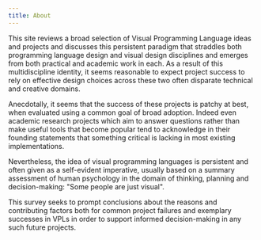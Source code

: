 ```yaml
---
title: About
---
```


This site reviews a broad selection of Visual Programming Language ideas and
projects and discusses this persistent paradigm that straddles
both programming language design and visual design disciplines and emerges from
both practical and academic work in each. As a result of this multidiscipline
identity, it seems reasonable to expect project success to rely on effective
design choices across these two often disparate technical and creative domains.

Anecdotally, it seems that the success of these projects is patchy at best, when
evaluated using a common goal of broad adoption. Indeed even academic research
projects which aim to answer questions rather than make useful tools that become
popular tend to acknowledge in their founding statements that something critical
is lacking in most existing implementations.

Nevertheless, the idea of visual programming languages is persistent and often
given as a self-evident imperative, usually based on a summary assessment of 
human psychology in the domain of thinking, planning and decision-making:
"Some people are just visual".

This survey seeks to prompt conclusions about the reasons and contributing
factors both for common project failures and exemplary successes in VPLs
in order to support informed decision-making in any such future projects.


